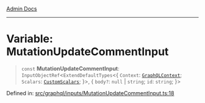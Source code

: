 [Admin Docs](/)

***

# Variable: MutationUpdateCommentInput

> `const` **MutationUpdateCommentInput**: `InputObjectRef`\<`ExtendDefaultTypes`\<\{ `Context`: [`GraphQLContext`](../../../context/type-aliases/GraphQLContext.md); `Scalars`: [`CustomScalars`](../../../scalars/type-aliases/CustomScalars.md); \}\>, \{ `body?`: `null` \| `string`; `id`: `string`; \}\>

Defined in: [src/graphql/inputs/MutationUpdateCommentInput.ts:18](https://github.com/Sourya07/talawa-api/blob/61a1911602b2f0aac7635e08ae2918f4f768e8ff/src/graphql/inputs/MutationUpdateCommentInput.ts#L18)
